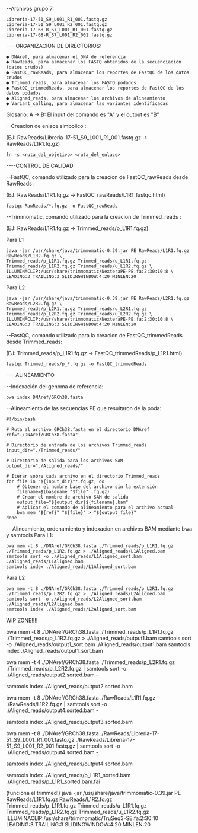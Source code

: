 --Archivos grupo 7:
```
Libreria-17-51_S9_L001_R1_001.fastq.gz
Libreria-17-51_S9_L001_R2_001.fastq.gz
Libreria-17-68-R_S7_L001_R1_001.fastq.gz
Libreria-17-68-R_S7_L001_R2_001.fastq.gz
```

----ORGANIZACION DE DIRECTORIOS:
```
● DNAref, para almacenar el DNA de referencia
● RawReads, para almacenar los FASTQ obtenidos de la secuenciación (datos crudos)
● FastQC_rawReads, para almacenar los reportes de FastQC de los datos crudos
● Trimmed_reads, para almacenar los FASTQ podados
● FastQC_trimmedReads, para almacenar los reportes de FastQC de los datos podados
● Aligned_reads, para almacenar los archivos de alineamiento
● Variant_calling, para almacenar las variantes identificadas
```

Glosario:
A -> B: El input del comando es "A" y el output es "B"

--Creacion de enlace simbolico :

(EJ: RawReads/Libreria-17-51_S9_L001_R1_001.fastq.gz -> RawReads/L1R1.fq.gz)
```
ln -s <ruta_del_objetivo> <ruta_del_enlace>
```

----CONTROL DE CALIDAD

--FastQC, comando utilizado para la creacion de FastQC_rawReads desde RawReads :

(EJ: RawReads/L1R1.fq.gz -> FastQC_rawReads/L1R1_fastqc.html)
```
fastqc RawReads/*.fq.gz -o FastQC_rawReads
```

--Trimmomatic, comando utilizado para la creacion de Trimmed_reads :

(EJ: RawReads/L1R1.fq.gz -> Trimmed_reads/p_L1R1.fq.gz)

Para L1
```
java -jar /usr/share/java/trimmomatic-0.39.jar PE RawReads/L1R1.fq.gz RawReads/L1R2.fq.gz \
Trimmed_reads/p_L1R1.fq.gz Trimmed_reads/u_L1R1.fq.gz Trimmed_reads/p_L1R2.fq.gz Trimmed_reads/u_L1R2.fq.gz \
ILLUMINACLIP:/usr/share/trimmomatic/NexteraPE-PE.fa:2:30:10:8 \
LEADING:3 TRAILING:3 SLIDINGWINDOW:4:20 MINLEN:20

```
Para L2
```
java -jar /usr/share/java/trimmomatic-0.39.jar PE RawReads/L2R1.fq.gz RawReads/L2R2.fq.gz \
Trimmed_reads/p_L2R1.fq.gz Trimmed_reads/u_L2R1.fq.gz Trimmed_reads/p_L2R2.fq.gz Trimmed_reads/u_L2R2.fq.gz \
ILLUMINACLIP:/usr/share/trimmomatic/NexteraPE-PE.fa:2:30:10:8 \
LEADING:3 TRAILING:3 SLIDINGWINDOW:4:20 MINLEN:20

```

--FastQC, comando utilizado para la creacion de FastQC_trimmedReads desde Trimmed_reads:

(EJ: Trimmed_reads/p_L1R1.fq.gz -> FastQC_trimmedReads/p_L1R1.html)
```
fastqc Trimmed_reads/p_*.fq.gz -o FastQC_trimmedReads
```

----ALINEAMIENTO

--Indexación del genoma de referencia:
```
bwa index DNAref/GRCh38.fasta
```

--Alineamiento de las secuencias PE que resultaron de la poda:
```
#!/bin/bash

# Ruta al archivo GRCh38.fasta en el directorio DNAref
ref="./DNAref/GRCh38.fasta"

# Directorio de entrada de los archivos Trimmed_reads
input_dir="./Trimmed_reads/"

# Directorio de salida para los archivos SAM
output_dir="./Aligned_reads/"

# Iterar sobre cada archivo en el directorio Trimmed_reads
for file in "${input_dir}"*.fq.gz; do
    # Obtener el nombre base del archivo sin la extensión
    filename=$(basename "$file" .fq.gz)
    # Crear el nombre de archivo SAM de salida
    output_file="${output_dir}${filename}.bam"
    # Aplicar el comando de alineamiento para el archivo actual
    bwa mem "${ref}" "${file}" > "${output_file}"
done
```

-- Alineamiento, ordenamiento y indexacion en archivos BAM mediante bwa y samtools
Para L1:
```
bwa mem -t 8 ./DNAref/GRCh38.fasta ./Trimmed_reads/p_L1R1.fq.gz ./Trimmed_reads/p_L1R2.fq.gz > ./Aligned_reads/L1Aligned.bam
samtools sort -o ./Aligned_reads/L1Aligned_sort.bam ./Aligned_reads/L1Aligned.bam
samtools index ./Aligned_reads/L1Aligned_sort.bam
```
Para L2
```
bwa mem -t 8 ./DNAref/GRCh38.fasta ./Trimmed_reads/p_L2R1.fq.gz ./Trimmed_reads/p_L2R2.fq.gz > ./Aligned_reads/L2Aligned.bam
samtools sort -o ./Aligned_reads/L2Aligned_sort.bam ./Aligned_reads/L2Aligned.bam
samtools index ./Aligned_reads/L2Aligned_sort.bam
```



WIP ZONE!!!!

bwa mem -t 8 ./DNAref/GRCh38.fasta ./Trimmed_reads/p_L1R1.fq.gz ./Trimmed_reads/p_L1R2.fq.gz > ./Aligned_reads/output1.bam
samtools sort -o ./Aligned_reads/output1_sort.bam ./Aligned_reads/output1.bam
samtools index ./Aligned_reads/output1_sort.bam

bwa mem -t 4 ./DNAref/GRCh38.fasta ./Trimmed_reads/p_L2R1.fq.gz ./Trimmed_reads/p_L2R2.fq.gz | samtools sort -o ./Aligned_reads/output2.sorted.bam -

samtools index ./Aligned_reads/output2.sorted.bam



bwa mem -t 8 ./DNAref/GRCh38.fasta ./RawReads/L1R1.fq.gz ./RawReads/L1R2.fq.gz | samtools sort -o ./Aligned_reads/output4.sorted.bam -

samtools index ./Aligned_reads/output3.sorted.bam


bwa mem -t 8 ./DNAref/GRCh38.fasta ./RawReads/Libreria-17-51_S9_L001_R1_001.fastq.gz ./RawReads/Libreria-17-51_S9_L001_R2_001.fastq.gz | samtools sort -o ./Aligned_reads/output4.sorted.bam -

samtools index ./Aligned_reads/output4.sorted.bam



samtools index ./Aligned_reads/p_L1R1_sorted.bam ./Aligned_reads/p_L1R1_sorted.bam.fai







(funciona el trimmed!)
java -jar /usr/share/java/trimmomatic-0.39.jar PE RawReads/L1R1.fq.gz RawReads/L1R2.fq.gz \
Trimmed_reads/p_L1R1.fq.gz Trimmed_reads/u_L1R1.fq.gz Trimmed_reads/p_L1R2.fq.gz Trimmed_reads/u_L1R2.fq.gz \
ILLUMINACLIP:/usr/share/trimmomatic/TruSeq3-SE.fa:2:30:10 \
LEADING:3 TRAILING:3 SLIDINGWINDOW:4:20 MINLEN:20
